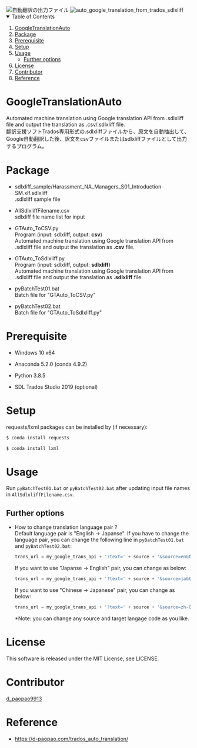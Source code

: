 <!-- screenshots -->
<img src="https://d-paopao.com/wp-content/uploads/2020/12/GTAuto_output00.jpg" alt="自動翻訳の出力ファイル" />

<img src="https://d-paopao.com/wp-content/uploads/2020/12/20201215_google_translate_api-result.png" alt="auto_google_translation_from_trados_sdlxliff" />


<!-- TABLE OF CONTENTS -->
<details open="open">
  <summary>Table of Contents</summary>
  <ol>
    <li>
      <a href="#googletranslationauto">GoogleTranslationAuto</a>
    </li>
    <li>
      <a href="#package">Package</a>
    </li>
    <li>
      <a href="#prerequisite">Prerequisite</a>
    </li>
    <li>
      <a href="#setup">Setup</a>
    </li>
    <li>
      <a href="#usage">Usage</a>
      <ul>
        <li><a href="#further-options">Further options</a></li>
      </ul>
    </li>
    <li>
      <a href="#license">License</a>
    </li>
    <li>
      <a href="#contributor">Contributor</a>
    </li>
    <li>
      <a href="#reference">Reference</a>
    </li>
  </ol>
</details>


# GoogleTranslationAuto

Automated machine translation using Google translation API from .sdlxliff file and output the translation as .csv/.sdlxliff file.<br>
翻訳支援ソフトTrados専用形式の.sdlxliffファイルから、原文を自動抽出して、Google自動翻訳した後、訳文をcsvファイルまたはsdlxliffファイルとして出力するプログラム。


# Package

- sdlxliff_sample/Harassment_NA_Managers_S01_Introduction SM.xlf.sdlxliff <br>
  .sdlxliff sample file
  
- AllSdlxliffFilename.csv <br>
  sdlxliff file name list for input
  
- GTAuto_ToCSV.py <br>
  Program (input: sdlxliff, output: <b>csv</b>) <br>
  Automated machine translation using Google translation API from .sdlxliff file and output the translation as <b>.csv</b> file.
  
- GTAuto_ToSdlxliff.py <br>
  Program (input: sdlxliff, output: <b>sdlxliff</b>) <br>
  Automated machine translation using Google translation API from .sdlxliff file and output the translation as <b>.sdlxliff</b> file.
  
- pyBatchTest01.bat <br>
  Batch file for "GTAuto_ToCSV.py"
  
- pyBatchTest02.bat <br>
  Batch file for "GTAuto_ToSdlxliff.py"
  

# Prerequisite

- Windows 10 x64

- Anaconda 5.2.0 (conda 4.9.2)

- Python 3.8.5

- SDL Trados Studio 2019 (optional)


# Setup

requests/lxml packages can be installed by (if necessary): 

```sh
$ conda install requests
```

```sh
$ conda install lxml
```


# Usage

Run `pyBatchTest01.bat` or `pyBatchTest02.bat` after updating input file names in `AllSdlxliffFilename.csv`.


## Further options

- How to change translation language pair ? <br>
  Default language pair is "English -> Japanse". If you have to change the language pair, you can change the following line in `pyBatchTest01.bat` and `pyBatchTest02.bat`: 
  
  ```python
  trans_url = my_google_trans_api + '?text=' + source + '&source=en&target=ja'
  ```
    
  If you want to use "Japanse -> English" pair, you can change as below:
  
  ```python
  trans_url = my_google_trans_api + '?text=' + source + '&source=ja&target=en'
  ```
  
  If you want to use "Chinese -> Japanese" pair, you can change as below:
  
  ```python
  trans_url = my_google_trans_api + '?text=' + source + '&source=zh-CN&target=ja'
  ```
  
  *Note: you can change any source and target langage code as you like.


# License

This software is released under the MIT License, see LICENSE.


# Contributor

[d_paopao9913](https://twitter.com/d_paopao9913)


# Reference

- https://d-paopao.com/trados_auto_translation/
